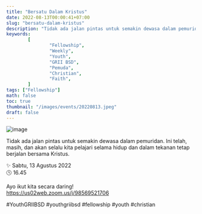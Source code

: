 ```yaml
---
title: "Bersatu Dalam Kristus"
date: 2022-08-13T00:00:41+07:00
slug: "bersatu-dalam-kristus"
description: "Tidak ada jalan pintas untuk semakin dewasa dalam pemuridan. Ini telah, masih, dan akan selalu kita pelajari selama hidup dan dalam tekanan tetap berjalan bersama Kristus."
keywords:
        [
                "Fellowship",
                "Weekly",
                "Youth",
                "GRII BSD",
                "Pemuda",
                "Christian",
                "Faith",
        ]
tags: ["Fellowship"]
math: false
toc: true
thumbnail: "/images/events/20220813.jpeg"
draft: false
---
```


![image](/images/events/20220813.jpeg)

Tidak ada jalan pintas untuk semakin dewasa dalam pemuridan. Ini telah, masih, dan akan selalu kita pelajari selama hidup dan dalam tekanan tetap berjalan bersama Kristus.

✨ Sabtu, 13 Agustus 2022\
🕓 16.45

Ayo ikut kita secara daring!\
https://us02web.zoom.us/j/98569521706

#YouthGRIIBSD #youthgriibsd #fellowship #youth #christian
